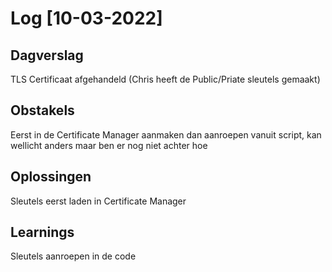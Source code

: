# Log [10-03-2022]

## Dagverslag
TLS Certificaat afgehandeld (Chris heeft de Public/Priate sleutels gemaakt)

## Obstakels
Eerst in de Certificate Manager aanmaken dan aanroepen vanuit script, kan wellicht anders maar ben er nog niet achter hoe

## Oplossingen
Sleutels eerst laden in Certificate Manager

## Learnings
Sleutels aanroepen in de code